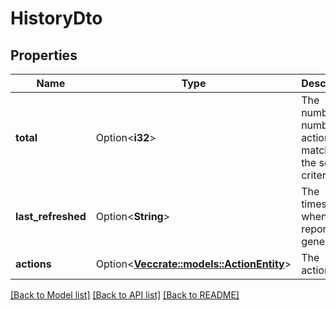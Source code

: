 # HistoryDto

## Properties

Name | Type | Description | Notes
------------ | ------------- | ------------- | -------------
**total** | Option<**i32**> | The number of number of actions that matched the search criteria.. | [optional]
**last_refreshed** | Option<**String**> | The timestamp when the report was generated. | [optional]
**actions** | Option<[**Vec<crate::models::ActionEntity>**](ActionEntity.md)> | The actions. | [optional]

[[Back to Model list]](../README.md#documentation-for-models) [[Back to API list]](../README.md#documentation-for-api-endpoints) [[Back to README]](../README.md)


